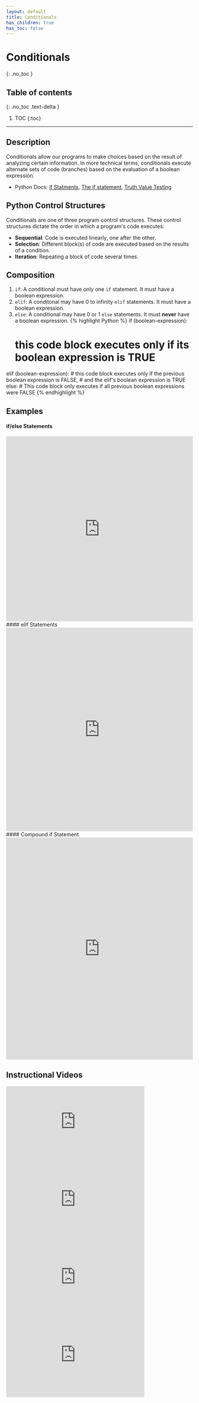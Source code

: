 ```yaml
---
layout: default
title: Conditionals
has_children: true
has_toc: false
---
```


# Conditionals
{: .no_toc }
## Table of contents
{: .no_toc .text-delta }

1. TOC
{:toc}

---

## Description
Conditionals allow our programs to make choices based on the result of analyzing certain information. In more technical terms, conditionals execute alternate sets of code (branches) based on the evaluation of a boolean expression.
- Python Docs: [if Statments](https://docs.python.org/3/tutorial/controlflow.html#if-statements), [The if statement](https://docs.python.org/3/reference/compound_stmts.html#if), [Truth Value Testing](https://docs.python.org/3/library/stdtypes.html#truth-value-testing)

## Python Control Structures
Conditionals are one of three program control structures. These control structures dictate the order in which a program's code executes:
- **Sequential**: Code is executed linearly, one after the other.
- **Selection**: Different block(s) of code are executed based on the results of a condition.
- **Iteration**: Repeating a block of code several times.

## Composition
1. `if`: A conditional must have only one `if` statement. It must have a boolean expression.
2. `elif`: A conditonal may have 0 to infinity `elif` statements. It must have a boolean expression.
3. `else`: A conditional may have 0 or 1 `else` statements. It must **never** have a boolean expression.
{% highlight Python %}
if (boolean-expression):
    # this code block executes only if its boolean expression is TRUE
elif (boolean-expression):
    # this code block executes only if the previous boolean expression is FALSE,
    # and the elif's boolean expression is TRUE
else:
    # This code block only executes if all previous boolean expressions were FALSE
{% endhighlight %}

## Examples 
#### if/else Statements
<iframe height="500px" width="100%" src="https://repl.it/@bianca_ruiz/simpleIfTaco?lite=true" scrolling="no" frameborder="no" allowtransparency="true" allowfullscreen="true" sandbox="allow-forms allow-pointer-lock allow-popups allow-same-origin allow-scripts allow-modals"></iframe><br>
#### elif Statements
<iframe height="550px" width="100%" src="https://repl.it/@bianca_ruiz/elifTaco?lite=true" scrolling="no" frameborder="no" allowtransparency="true" allowfullscreen="true" sandbox="allow-forms allow-pointer-lock allow-popups allow-same-origin allow-scripts allow-modals"></iframe><br>
#### Compound if Statement
<iframe height="600px" width="100%" src="https://repl.it/@bianca_ruiz/compoundIfTaco?lite=true" scrolling="no" frameborder="no" allowtransparency="true" allowfullscreen="true" sandbox="allow-forms allow-pointer-lock allow-popups allow-same-origin allow-scripts allow-modals"></iframe>

## Instructional Videos

<iframe width="373" height="210" src="https://www.youtube.com/embed/eSYeHlwDCNA" frameborder="0" allow="accelerometer; autoplay; clipboard-write; encrypted-media; gyroscope; picture-in-picture" allowfullscreen></iframe>
<iframe width="373" height="210" src="https://www.youtube.com/embed/5pPKYWqkoek" frameborder="0" allow="accelerometer; autoplay; clipboard-write; encrypted-media; gyroscope; picture-in-picture" allowfullscreen></iframe>
<iframe width="373" height="210" src="https://www.youtube.com/embed/oYaGJBMoXok" frameborder="0" allow="accelerometer; autoplay; clipboard-write; encrypted-media; gyroscope; picture-in-picture" allowfullscreen></iframe>
<iframe width="373" height="210" src="https://www.youtube.com/embed/IBOHc87yFYw" frameborder="0" allow="accelerometer; autoplay; clipboard-write; encrypted-media; gyroscope; picture-in-picture" allowfullscreen></iframe>
